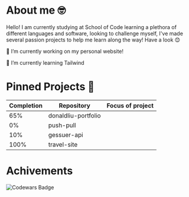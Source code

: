# About me 🤓

Hello! I am currently studying at School of Code learning a plethora of different languages and software, looking to challenge myself, I've made several passion projects to help me learn along the way! Have a look 😊


🔭 I’m currently working on my personal website!

🌱 I’m currently learning Tailwind

# Pinned Projects 📌

| Completion | Repository | Focus of project |
|----------|----------|----------|
| 65% | donaldliu-portfolio |  |
| 0% | push-pull |  |
| 10% | gessuer-api |  |
| 100% | travel-site |  |

# Achivements
![Codewars Badge](https://www.codewars.com/users/donaldliu1/badges/large)
